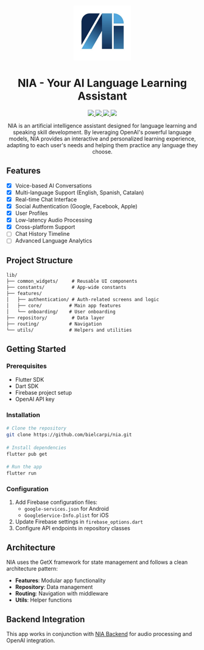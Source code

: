 <p align="center" style="margin-top: 50px">
  <img src="assets/images/logo/nia.png" alt="NIA Logo" width="150">
</p>

<h1 align="center">NIA - Your AI Language Learning Assistant</h1>

<p align="center">
  <a href="https://flutter.dev">
    <img src="https://img.shields.io/badge/Flutter-3.0+-blue.svg">
  </a>
  <a href="https://firebase.google.com">
    <img src="https://img.shields.io/badge/Firebase-Latest-orange.svg">
  </a>
  <a href="https://platform.openai.com">
    <img src="https://img.shields.io/badge/OpenAI-GPT--4o-green.svg">
  </a>
  <a href="https://opensource.org/licenses/MIT">
    <img src="https://img.shields.io/badge/License-MIT-yellow.svg">
  </a>
</p>

<p align="center">
NIA is an artificial intelligence assistant designed for language learning and speaking skill development. By leveraging OpenAI's powerful language models, NIA provides an interactive and personalized learning experience, adapting to each user's needs and helping them practice any language they choose.
</p>

## Features
- [x] Voice-based AI Conversations
- [x] Multi-language Support (English, Spanish, Catalan)
- [x] Real-time Chat Interface
- [x] Social Authentication (Google, Facebook, Apple)
- [x] User Profiles
- [x] Low-latency Audio Processing
- [x] Cross-platform Support
- [ ] Chat History Timeline
- [ ] Advanced Language Analytics

## Project Structure
```
lib/
├── common_widgets/     # Reusable UI components
├── constants/          # App-wide constants
├── features/          
│   ├── authentication/ # Auth-related screens and logic
│   ├── core/          # Main app features
│   └── onboarding/    # User onboarding
├── repository/         # Data layer
├── routing/           # Navigation
└── utils/             # Helpers and utilities
```

## Getting Started
### Prerequisites
- Flutter SDK
- Dart SDK
- Firebase project setup
- OpenAI API key

### Installation
```bash
# Clone the repository
git clone https://github.com/bielcarpi/nia.git

# Install dependencies
flutter pub get

# Run the app
flutter run
```

### Configuration
1. Add Firebase configuration files:
    - `google-services.json` for Android
    - `GoogleService-Info.plist` for iOS
2. Update Firebase settings in `firebase_options.dart`
3. Configure API endpoints in repository classes

## Architecture
NIA uses the GetX framework for state management and follows a clean architecture pattern:
- **Features**: Modular app functionality
- **Repository**: Data management
- **Routing**: Navigation with middleware
- **Utils**: Helper functions

## Backend Integration
This app works in conjunction with [NIA Backend](https://github.com/bielcarpi/nia_backend) for audio processing and OpenAI integration.
